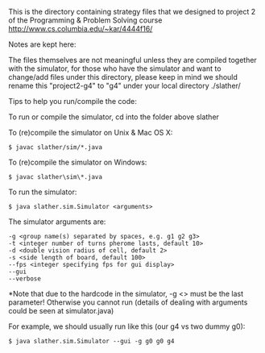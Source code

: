 This is the directory containing strategy files that we designed to project 2 of the Programming & Problem Solving course http://www.cs.columbia.edu/~kar/4444f16/

Notes are kept here: 

The files themselves are not meaningful unless they are compiled together with the simulator, for those who have the simulator and want to change/add files under this directory, please keep in mind we should rename this "project2-g4" to "g4" under your local directory ./slather/

Tips to help you run/compile the code:

To run or compile the simulator, cd into the folder above slather

To (re)compile the simulator on Unix & Mac OS X:   

    $ javac slather/sim/*.java

To (re)compile the simulator on Windows:          

    $ javac slather\sim\*.java

To run the simulator:  

    $ java slather.sim.Simulator <arguments>
    
The simulator arguments are:

    -g <group name(s) separated by spaces, e.g. g1 g2 g3>
    -t <integer number of turns pherome lasts, default 10>
    -d <double vision radius of cell, default 2>
    -s <side length of board, default 100>
    --fps <integer specifying fps for gui display>
    --gui
    --verbose

*Note that due to the hardcode in the simulator, -g <> must be the last parameter! Otherwise you cannot run (details of dealing with arguments could be seen at simulator.java)

For example, we should usually run like this (our g4 vs two dummy g0): 

    $ java slather.sim.Simulator --gui -g g0 g0 g4
